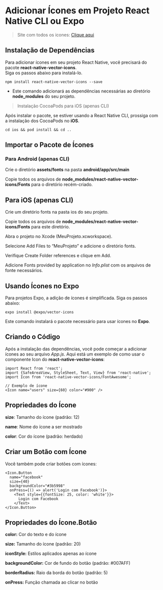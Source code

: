 # Adicionar Ícones em Projeto React Native CLI ou Expo  

  
> Site com todos os icones: [Clique aqui](https://oblador.github.io/react-native-vector-icons/)  

  
## Instalação de Dependências  

Para adicionar ícones em seu projeto React Native, você precisará do pacote **react-native-vector-icons**.  
Siga os passos abaixo para instalá-lo.  

`
npm install react-native-vector-icons --save
`  

- Este comando adicionará as dependências necessárias ao diretório **node_modules** do seu projeto.

> Instalação CocoaPods para iOS (apenas CLI)

Após instalar o pacote, se estiver usando a React Native CLI, prossiga com a instalação dos CocoaPods no **iOS**.

`
cd ios && pod install && cd ..
`  

## Importar o Pacote de Ícones  

  
### Para Android (apenas CLI)
Crie o diretório **assets/fonts** na pasta **android/app/src/main**  

Copie todos os arquivos de **node_modules/react-native-vector-icons/Fonts** para o diretório recém-criado.  

## Para iOS (apenas CLI)  

  
Crie um diretório fonts na pasta ios do seu projeto.  

Copie todos os arquivos de **node_modules/react-native-vector-icons/Fonts** para este diretório.  

Abra o projeto no Xcode (MeuProjeto.xcworkspace).  

Selecione Add Files to “MeuProjeto” e adicione o diretório fonts.  

Verifique Create Folder references e clique em Add.  

Adicione Fonts provided by application no *Info.plist* com os arquivos de fonte necessários.  

## Usando Ícones no Expo  

  
Para projetos Expo, a adição de ícones é simplificada. Siga os passos abaixo:  

`
expo install @expo/vector-icons
`  

Este comando instalará o pacote necessário para usar ícones no **Expo**.  

  
## Criando o Código  

  
Após a instalação das dependências, você pode começar a adicionar ícones ao seu arquivo *App.js*. Aqui está um exemplo de como usar o componente Icon do **react-native-vector-icons**:  

```
import React from 'react';
import {SafeAreaView, StyleSheet, Text, View} from 'react-native';
import Icon from 'react-native-vector-icons/FontAwesome';

// Exemplo de ícone
<Icon name="users" size={60} color="#900" />
```

## Propriedades do Ícone  

**size**: Tamanho do ícone (padrão: 12)  

**name**: Nome do ícone a ser mostrado  

**color**: Cor do ícone (padrão: herdado)  

## Criar um Botão com Ícone  

  
Você também pode criar botões com ícones:  

```
<Icon.Button
  name="facebook"
  size={40}
  backgroundColor="#3b5998"
  onPress={() => alert('Login com Facebook')}>
    <Text style={{fontSize: 25, color: 'white'}}>
      Login com Facebook
    </Text>
</Icon.Button>
```

## Propriedades do Ícone.Botão  

  
**color:** Cor do texto e do ícone  

**size:** Tamanho do ícone (padrão: 20)  

**iconStyle:** Estilos aplicados apenas ao ícone  

**backgroundColor:** Cor de fundo do botão (padrão: #007AFF)  

**borderRadius:** Raio da borda do botão (padrão: 5)  

**onPress:** Função chamada ao clicar no botão  

